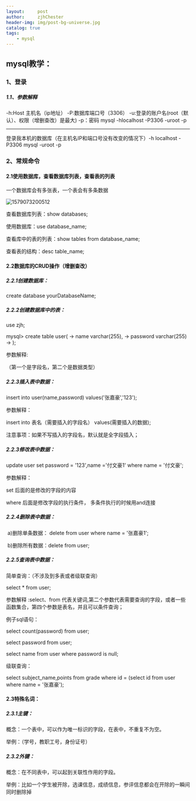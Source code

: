 ```yaml
---
layout:     post
author:     zjhChester
header-img: img/post-bg-universe.jpg
catalog: true
tags:
    - mysql
---
```

## mysql教学：

### 1、登录

##### 1.1、参数解释

-h:Host  主机名（ip地址）
-P:数据库端口号（3306）
-u:登录的账户名(root（默认）、权限（增删查改）是最大)
-p：密码
mysql -hlocalhost -P3306 -uroot -p

---

登录我本机的数据库（在主机名IP和端口号没有改变的情况下）-h localhost -P3306
mysql -uroot -p

### 2、常规命令

#### 2.1使用数据库，查看数据库列表，查看表的列表

一个数据库会有多张表，一个表会有多条数据

![1579073200512](C:\Users\chester\AppData\Roaming\Typora\typora-user-images\1579073200512.png)

查看数据库列表：show databases;

使用数据库：use database_name;

查看库中的表的列表：show tables from database_name;

查看表的结构：desc table_name;

#### 2.2数据库的CRUD操作（增删查改）

##### 2.2.1创建数据库：

create database yourDatabaseName;

##### 2.2.2创建数据库中的表：

use zjh;

mysql> create table user(
    -> name varchar(255),
    -> password varchar(255)
    -> );

参数解释:

（第一个是字段名，第二个是数据类型）

##### 2.2.3插入表中数据：

insert into user(name,password) values('张嘉豪','123');

参数解释：

insert into 表名（需要插入的字段名） values(需要插入的数据);

注意事项：如果不写插入的字段名，默认就是全字段插入；

##### 2.2.3修改表中数据：

 update user set password = '123',name ='付文豪1' where name = '付文豪';

参数解释：

set  后面的是修改的字段的内容

where 后面是修改字段的执行条件， 多条件执行的时候用and连接

##### 2.2.4删除表中数据：

​	a)删除单条数据： delete from user where name = '张嘉豪1';

​	b)删除所有数据：delete from user;

##### 2.2.5查询表中数据：

简单查询：（不涉及到多表或者级联查询）

select * from user;

参数解释 :select、from 代表关键词,第二个参数代表需要查询的字段，或者一些函数集合，第四个参数是表名，并且可以条件查询；

例子sql语句：

select count(password) from user;

select password from user;

select name from user where password is null;

级联查询：

select subject_name,points from grade where id = (select id from user where name = '张嘉豪');

#### 2.3特殊名词：

##### 2.3.1主键：

概念：一个表中，可以作为唯一标识的字段，在表中，不重复不为空。

举例：（学号，教职工号，身份证号）

##### 2.3.2外键：

概念：在不同表中，可以起到关联性作用的字段。

举例：比如一个学生被开除，选课信息，成绩信息，参评信息都会在开除的一瞬间同时删除掉